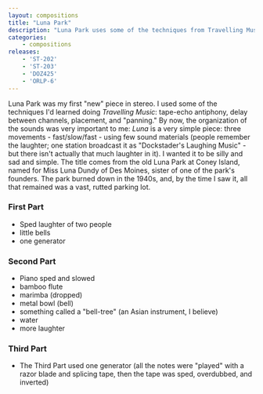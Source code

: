 ```yaml
---
layout: compositions
title: "Luna Park"
description: "Luna Park uses some of the techniques from Travelling Music: tape-echo antiphony, delay between channels, placement, and  panning. Luna is a very simple piece: three movements - fast/slow/fast"
categories:
    - compositions
releases:
    - 'ST-202'
    - 'ST-203'
    - 'DOZ425'
    - 'ORLP-6'
---
```


Luna Park was my first "new" piece in stereo. I used some of the techniques I'd learned doing *Travelling Music*: tape-echo antiphony, delay between channels, placement, and "panning." By now, the organization of the sounds was very important to me: *Luna* is a very simple piece: three movements - fast/slow/fast - using few sound materials (people remember the laughter; one station broadcast it as "Dockstader's Laughing Music" - but there isn't actually that much laughter in it). I wanted it to be silly and sad and simple. The title comes from the old Luna Park at Coney Island, named for Miss Luna Dundy of Des Moines, sister of one of the park's founders. The park burned down in the 1940s, and, by the time I saw it, all that remained was a vast, rutted parking lot.

### First Part

* Sped laughter of two people
* little bells
* one generator

### Second Part

* Piano sped and slowed
* bamboo flute
* marimba (dropped)
* metal bowl (bell)
* something called a "bell-tree" (an Asian instrument, I believe)
* water
* more laughter

### Third Part

* The Third Part used one generator (all the notes were "played" with a razor blade and splicing tape, then the tape was sped, overdubbed, and inverted)
